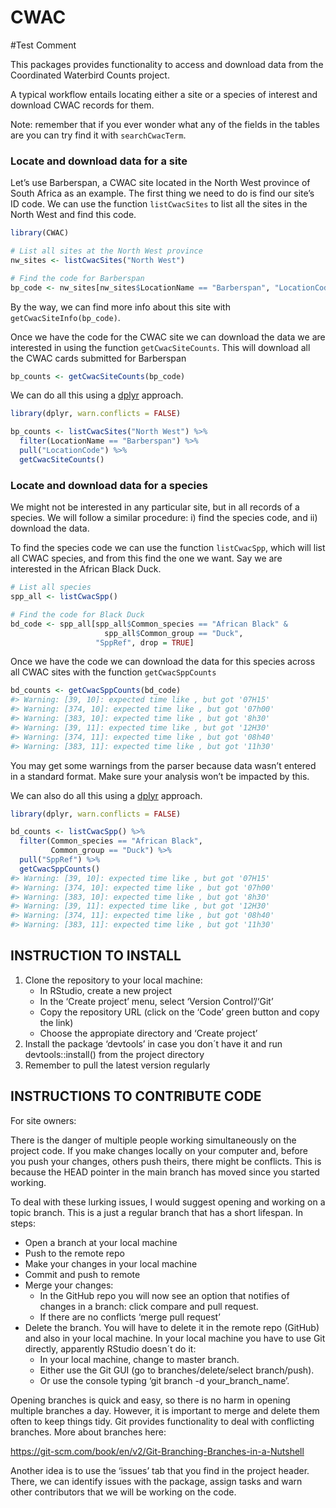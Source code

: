 
<!-- README.md is generated from README.Rmd. Please edit that file -->

# CWAC

\#Test Comment

<!-- badges: start -->
<!-- badges: end -->

This packages provides functionality to access and download data from
the Coordinated Waterbird Counts project.

A typical workflow entails locating either a site or a species of
interest and download CWAC records for them.

Note: remember that if you ever wonder what any of the fields in the
tables are you can try find it with `searchCwacTerm`.

### Locate and download data for a site

Let’s use Barberspan, a CWAC site located in the North West province of
South Africa as an example. The first thing we need to do is find our
site’s ID code. We can use the function `listCwacSites` to list all the
sites in the North West and find this code.

``` r
library(CWAC)

# List all sites at the North West province
nw_sites <- listCwacSites("North West")

# Find the code for Barberspan
bp_code <- nw_sites[nw_sites$LocationName == "Barberspan", "LocationCode", drop = TRUE]
```

By the way, we can find more info about this site with
`getCwacSiteInfo(bp_code)`.

Once we have the code for the CWAC site we can download the data we are
interested in using the function `getCwacSiteCounts`. This will download
all the CWAC cards submitted for Barberspan

``` r
bp_counts <- getCwacSiteCounts(bp_code)
```

We can do all this using a [dplyr](https://dplyr.tidyverse.org/)
approach.

``` r
library(dplyr, warn.conflicts = FALSE)

bp_counts <- listCwacSites("North West") %>% 
  filter(LocationName == "Barberspan") %>% 
  pull("LocationCode") %>% 
  getCwacSiteCounts()
```

### Locate and download data for a species

We might not be interested in any particular site, but in all records of
a species. We will follow a similar procedure: i) find the species code,
and ii) download the data.

To find the species code we can use the function `listCwacSpp`, which
will list all CWAC species, and from this find the one we want. Say we
are interested in the African Black Duck.

``` r
# List all species
spp_all <- listCwacSpp()

# Find the code for Black Duck
bd_code <- spp_all[spp_all$Common_species == "African Black" &
                     spp_all$Common_group == "Duck",
                   "SppRef", drop = TRUE]
```

Once we have the code we can download the data for this species across
all CWAC sites with the function `getCwacSppCounts`

``` r
bd_counts <- getCwacSppCounts(bd_code)
#> Warning: [39, 10]: expected time like , but got '07H15'
#> Warning: [374, 10]: expected time like , but got '07h00'
#> Warning: [383, 10]: expected time like , but got '8h30'
#> Warning: [39, 11]: expected time like , but got '12H30'
#> Warning: [374, 11]: expected time like , but got '08h40'
#> Warning: [383, 11]: expected time like , but got '11h30'
```

You may get some warnings from the parser because data wasn’t entered in
a standard format. Make sure your analysis won’t be impacted by this.

We can also do all this using a [dplyr](https://dplyr.tidyverse.org/)
approach.

``` r
library(dplyr, warn.conflicts = FALSE)

bd_counts <- listCwacSpp() %>% 
  filter(Common_species == "African Black",
         Common_group == "Duck") %>% 
  pull("SppRef") %>% 
  getCwacSppCounts()
#> Warning: [39, 10]: expected time like , but got '07H15'
#> Warning: [374, 10]: expected time like , but got '07h00'
#> Warning: [383, 10]: expected time like , but got '8h30'
#> Warning: [39, 11]: expected time like , but got '12H30'
#> Warning: [374, 11]: expected time like , but got '08h40'
#> Warning: [383, 11]: expected time like , but got '11h30'
```

## INSTRUCTION TO INSTALL

1.  Clone the repository to your local machine:
    -   In RStudio, create a new project
    -   In the ‘Create project’ menu, select ‘Version Control’/‘Git’
    -   Copy the repository URL (click on the ‘Code’ green button and
        copy the link)
    -   Choose the appropiate directory and ‘Create project’
2.  Install the package ‘devtools’ in case you don´t have it and run
    devtools::install() from the project directory
3.  Remember to pull the latest version regularly

## INSTRUCTIONS TO CONTRIBUTE CODE

For site owners:

There is the danger of multiple people working simultaneously on the
project code. If you make changes locally on your computer and, before
you push your changes, others push theirs, there might be conflicts.
This is because the HEAD pointer in the main branch has moved since you
started working.

To deal with these lurking issues, I would suggest opening and working
on a topic branch. This is a just a regular branch that has a short
lifespan. In steps:

-   Open a branch at your local machine
-   Push to the remote repo
-   Make your changes in your local machine
-   Commit and push to remote
-   Merge your changes:
    -   In the GitHub repo you will now see an option that notifies of
        changes in a branch: click compare and pull request.
    -   If there are no conflicts ‘merge pull request’
-   Delete the branch. You will have to delete it in the remote repo
    (GitHub) and also in your local machine. In your local machine you
    have to use Git directly, apparently RStudio doesn´t do it:
    -   In your local machine, change to master branch.
    -   Either use the Git GUI (go to branches/delete/select
        branch/push).
    -   Or use the console typing ‘git branch -d your\_branch\_name’.

Opening branches is quick and easy, so there is no harm in opening
multiple branches a day. However, it is important to merge and delete
them often to keep things tidy. Git provides functionality to deal with
conflicting branches. More about branches here:

<https://git-scm.com/book/en/v2/Git-Branching-Branches-in-a-Nutshell>

Another idea is to use the ‘issues’ tab that you find in the project
header. There, we can identify issues with the package, assign tasks and
warn other contributors that we will be working on the code.
